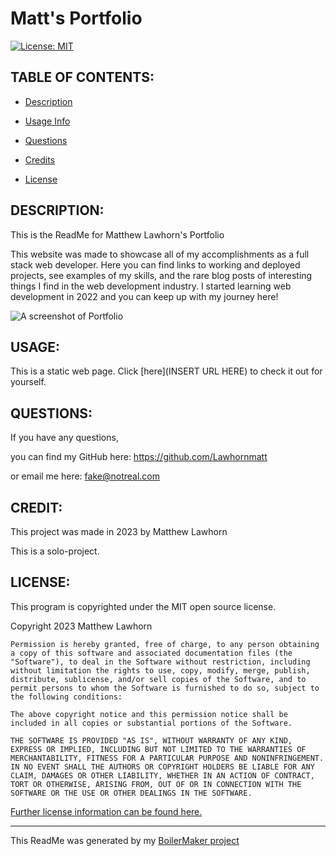 # Matt's Portfolio
  [![License: MIT](https://img.shields.io/badge/License-MIT-yellow.svg)](https://opensource.org/licenses/MIT)

## TABLE OF CONTENTS:

* [Description](#description)

* [Usage Info](#usage) 

* [Questions](#questions)

* [Credits](#credit)

* [License](#license)


## DESCRIPTION:

This is the ReadMe for Matthew Lawhorn's Portfolio

This website was made to showcase all of my accomplishments as a full stack web developer. Here you can find links to working and deployed projects, see examples of my skills, and the rare blog posts of interesting things I find in the web development industry. I started learning web development in 2022 and you can keep up with my journey here!

<img src='INSERT PATH TO SCREENSHOT HERE' alt='A screenshot of Portfolio'/>

## USAGE:

This is a static web page. Click [here](INSERT URL HERE) to check it out for yourself.

## QUESTIONS:

If you have any questions,

you can find my GitHub here: https://github.com/Lawhornmatt

or email me here: fake@notreal.com

## CREDIT:

This project was made in 2023 by Matthew Lawhorn

This is a solo-project.

## LICENSE:

This program is copyrighted under the MIT open source license.

Copyright 2023 Matthew Lawhorn

    Permission is hereby granted, free of charge, to any person obtaining a copy of this software and associated documentation files (the "Software"), to deal in the Software without restriction, including without limitation the rights to use, copy, modify, merge, publish, distribute, sublicense, and/or sell copies of the Software, and to permit persons to whom the Software is furnished to do so, subject to the following conditions:
    
    The above copyright notice and this permission notice shall be included in all copies or substantial portions of the Software.
    
    THE SOFTWARE IS PROVIDED "AS IS", WITHOUT WARRANTY OF ANY KIND, EXPRESS OR IMPLIED, INCLUDING BUT NOT LIMITED TO THE WARRANTIES OF MERCHANTABILITY, FITNESS FOR A PARTICULAR PURPOSE AND NONINFRINGEMENT. IN NO EVENT SHALL THE AUTHORS OR COPYRIGHT HOLDERS BE LIABLE FOR ANY CLAIM, DAMAGES OR OTHER LIABILITY, WHETHER IN AN ACTION OF CONTRACT, TORT OR OTHERWISE, ARISING FROM, OUT OF OR IN CONNECTION WITH THE SOFTWARE OR THE USE OR OTHER DEALINGS IN THE SOFTWARE.

[Further license information can be found here.](https://opensource.org/licenses/MIT)

-- --
This ReadMe was generated by my [BoilerMaker project](https://github.com/Lawhornmatt/BoilerMaker)

